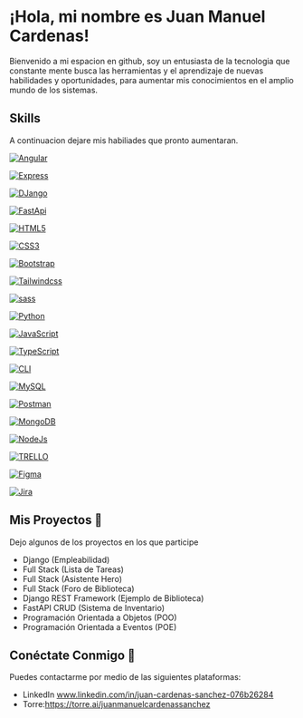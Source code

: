 # ¡Hola, mi nombre es Juan Manuel Cardenas!

Bienvenido a mi espacion en github, soy un entusiasta de la tecnologia que constante mente busca las herramientas y el aprendizaje de nuevas habilidades y oportunidades, para aumentar mis conocimientos en el amplio mundo de los sistemas.

## Skills
A continuacion dejare mis habiliades que pronto aumentaran.

[![Angular](https://img.shields.io/badge/Angular-black?style=for-the-badge&logo=Angular)](https://github.com/JMCardenass/Porfolio_JMCS)


[![Express](https://img.shields.io/badge/Express-black?style=for-the-badge&logo=Express)](https://github.com/JMCardenass/Porfolio_JMCS)


[![DJango](https://img.shields.io/badge/DJango-black?style=for-the-badge&logo=DJango)](https://github.com/JMCardenass/Porfolio_JMCS)


[![FastApi](https://img.shields.io/badge/FastApi-black?style=for-the-badge&logo=FastApi)](https://github.com/JMCardenass/Porfolio_JMCS)


[![HTML5](https://img.shields.io/badge/HTML5-black?style=for-the-badge&logo=HTML5)](https://github.com/JMCardenass/Porfolio_JMCS)

[![CSS3](https://img.shields.io/badge/CSS3-black?style=for-the-badge&logo=CSS3)](https://github.com/JMCardenass/Porfolio_JMCS)

[![Bootstrap](https://img.shields.io/badge/Bootstrap-black?style=for-the-badge&logo=Bootstrap)](https://github.com/JMCardenass/Porfolio_JMCS)

[![Tailwindcss](https://img.shields.io/badge/Tailwind-black?style=for-the-badge&logo=Tailwindcss)](https://github.com/JMCardenass/Porfolio_JMCS)

[![sass](https://img.shields.io/badge/sass-black?style=for-the-badge&logo=sass)](https://github.com/JMCardenass/Porfolio_JMCS)

 [![Python](https://img.shields.io/badge/python-black?style=for-the-badge&logo=python)](https://github.com/JMCardenass/Porfolio_JMCS)

[![JavaScript](https://img.shields.io/badge/JavaScript-black?style=for-the-badge&logo=JavaScript)](https://github.com/JMCardenass/Porfolio_JMCS)

[![TypeScript](https://img.shields.io/badge/TypeScript-black?style=for-the-badge&logo=TypeScript)](https://github.com/JMCardenass/Porfolio_JMCS)

[![CLI](https://img.shields.io/badge/CLI-black?style=for-the-badge&logo=CLI)](https://github.com/JMCardenass/Porfolio_JMCS)

[![MySQL](https://img.shields.io/badge/MySQL-black?style=for-the-badge&logo=MySQL)](https://github.com/JMCardenass/Porfolio_JMCS)

[![Postman](https://img.shields.io/badge/Postman-black?style=for-the-badge&logo=Postman)](https://github.com/JMCardenass/Porfolio_JMCS)

[![MongoDB](https://img.shields.io/badge/MongoDB-black?style=for-the-badge&logo=MongoDB)](https://github.com/JMCardenass/Porfolio_JMCS)

[![NodeJs](https://img.shields.io/badge/NodeJs-black?style=for-the-badge&logo=Node.Js)](https://github.com/JMCardenass/Porfolio_JMCS)

[![TRELLO](https://img.shields.io/badge/TRELLO-black?style=for-the-badge&logo=TRELLO)](https://github.com/JMCardenass/Porfolio_JMCS)

[![Figma](https://img.shields.io/badge/Figma-black?style=for-the-badge&logo=Figma)](https://github.com/JMCardenass/Porfolio_JMCS)

[![Jira](https://img.shields.io/badge/Jira-black?style=for-the-badge&logo=Jira)](https://github.com/JMCardenass/Porfolio_JMCS)



## Mis Proyectos 💾
Dejo algunos de los proyectos en los que participe 

-  Django (Empleabilidad)
-  Full Stack (Lista de Tareas)
-  Full Stack (Asistente Hero)
-  Full Stack (Foro de Biblioteca)
-  Django REST Framework (Ejemplo de Biblioteca)
-  FastAPI CRUD (Sistema de Inventario)
-  Programación Orientada a Objetos (POO)
-  Programación Orientada a Eventos (POE)

## Conéctate Conmigo 📱
Puedes contactarme por medio de las siguientes plataformas:

- LinkedIn www.linkedin.com/in/juan-cardenas-sanchez-076b26284
- Torre:https://torre.ai/juanmanuelcardenassanchez
